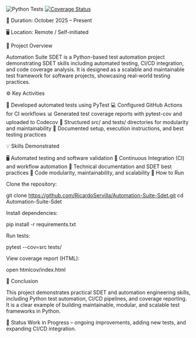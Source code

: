 ![Python Tests](https://github.com/RicardoServilla/Automation-Suite-Sdet/actions/workflows/pytest.yml/badge.svg)
[![Coverage Status](https://codecov.io/gh/RicardoServilla/Automation-Suite-Sdet/branch/main/graph/badge.svg)](https://codecov.io/gh/RicardoServilla/Automation-Suite-Sdet)

📅 Duration: October 2025 – Present

🖥️ Location: Remote / Self-initiated

📝 Project Overview

Automation Suite SDET is a Python-based test automation project demonstrating SDET skills including automated testing, CI/CD integration, and code coverage analysis. It is designed as a scalable and maintainable test framework for software projects, showcasing real-world testing practices.

⚙️ Key Activities

🤖 Developed automated tests using PyTest
💻 Configured GitHub Actions for CI workflows
📊 Generated test coverage reports with pytest-cov and uploaded to Codecov
🧩 Structured src/ and tests/ directories for modularity and maintainability
📄 Documented setup, execution instructions, and best testing practices

💡 Skills Demonstrated

🖥️ Automated testing and software validation
🔄 Continuous Integration (CI) and workflow automation
📝 Technical documentation and SDET best practices
🧩 Code modularity, maintainability, and scalability
🚀 How to Run

Clone the repository:

git clone https://github.com/RicardoServilla/Automation-Suite-Sdet.git
cd Automation-Suite-Sdet


Install dependencies:

pip install -r requirements.txt


Run tests:

pytest --cov=src tests/


View coverage report (HTML):

open htmlcov/index.html

🏁 Conclusion

This project demonstrates practical SDET and automation engineering skills, including Python test automation, CI/CD pipelines, and coverage reporting. It is a clear example of building maintainable, modular, and scalable test frameworks in Python.

🚧 Status
Work in Progress – ongoing improvements, adding new tests, and expanding CI/CD integration.
